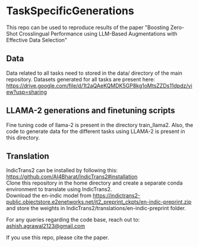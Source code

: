 # TaskSpecificGenerations  

This repo can be used to reproduce results of the paper "Boosting Zero-Shot Crosslingual Performance using LLM-Based Augmentations with Effective Data Selection"

## Data
Data related to all tasks need to stored in the data/ directory of the main repository. Datasets generated for all tasks are present here: https://drive.google.com/file/d/1t2aQAeKQMDK5GP8kg1oMtsZZDs11dpdz/view?usp=sharing  

## LLAMA-2 generations and finetuning scripts
Fine tuning code of llama-2 is present in the directory train_llama2. Also, the code to generate data for the different tasks using LLAMA-2 is present in this directory.

## Translation  
IndicTrans2 can be installed by following this: https://github.com/AI4Bharat/IndicTrans2#installation  
Clone this repository in the home directory and create a separate conda environment to translate using IndicTrans2.  
Download the en-indic model from https://indictrans2-public.objectstore.e2enetworks.net/it2_preprint_ckpts/en-indic-preprint.zip and store the weights in IndicTrans2/translations/en-indic-preprint folder.    


For any queries regarding the code base, reach out to: ashish.agrawal2123@gmail.com

If you use this repo, please cite the paper.



